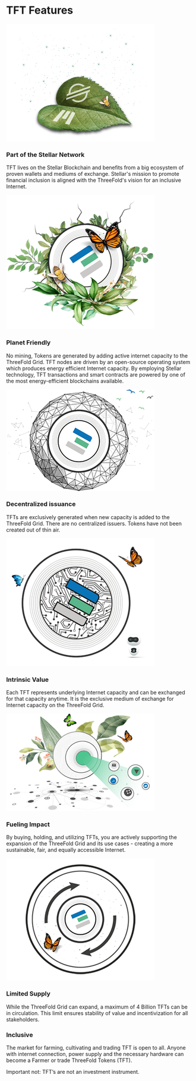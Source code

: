 # TFT Features

![](./img/partofstellar.png)
### Part of the Stellar Network
TFT lives on the Stellar Blockchain and benefits from a big ecosystem of proven wallets and mediums of exchange. Stellar's mission to promote financial inclusion is aligned with the ThreeFold's vision  for an inclusive Internet.

![](./img/sustaniable.png)
### Planet Friendly
No mining, Tokens are generated by adding active internet capacity to the ThreeFold Grid. TFT nodes are driven by an open-source operating system which produces energy efficient Internet capacity. By employing Stellar technology, TFT transactions and smart contracts are powered by one of the most energy-efficient blockchains available.

![](./img/issuedforgood.png)
### Decentralized issuance
TFTs are exclusively generated when new capacity is added to the ThreeFold Grid. There are no centralized issuers. Tokens have not been created out of thin air.

![](./img/intrinsic.png)
### Intrinsic Value
Each TFT represents underlying Internet capacity and can be exchanged for that capacity anytime. It is the exclusive medium of exchange for Internet capacity on the ThreeFold Grid. 

![](./img/makingimpact.png)
### Fueling Impact
By buying, holding, and utilizing TFTs, you are actively supporting the expansion of the ThreeFold Grid and its use cases - creating a more sustainable, fair, and equally accessible Internet.

![](./img/limitedsupply.png)
### Limited Supply
While the ThreeFold Grid can expand, a maximum of 4 Billion TFTs can be in circulation. This limit ensures stability of value and incentivization for all stakeholders.


### Inclusive
The market for farming, cultivating and trading TFT is open to all. Anyone with internet connection, power supply and the necessary hardware can become a Farmer or trade ThreeFold Tokens (TFT). 

Important not: TFT’s are not an investment instrument.